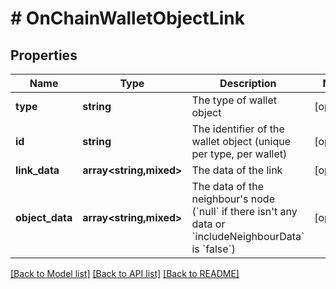 # # OnChainWalletObjectLink

## Properties

Name | Type | Description | Notes
------------ | ------------- | ------------- | -------------
**type** | **string** | The type of wallet object | [optional]
**id** | **string** | The identifier of the wallet object (unique per type, per wallet) | [optional]
**link_data** | **array<string,mixed>** | The data of the link | [optional]
**object_data** | **array<string,mixed>** | The data of the neighbour&#39;s node (&#x60;null&#x60; if there isn&#39;t any data or &#x60;includeNeighbourData&#x60; is &#x60;false&#x60;) | [optional]

[[Back to Model list]](../../README.md#models) [[Back to API list]](../../README.md#endpoints) [[Back to README]](../../README.md)
